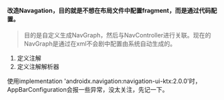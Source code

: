 #### 改造Navagation，目的就是不想在布局文件中配置fragment，而是通过代码配置。
>目的是自定义生成NavGraph，然后与NavController进行关联。现在的NavGraph是通过在xml不会剧中配置由系统自动生成的。

1. 定义注解
2. 定义注解解析器

使用implementation 'androidx.navigation:navigation-ui-ktx:2.0.0'时，AppBarConfiguration会报一些异常，没太关注，先记一下。